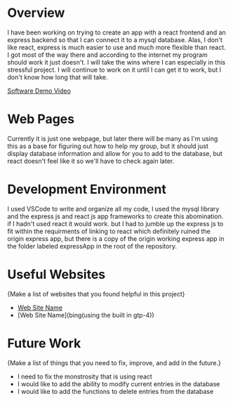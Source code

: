 # Overview

I have been working on trying to create an app with a react frontend and an express backend so that I can connect it to a mysql database. Alas, I don't like react, express is much easier to use and much more flexible than react. I got most of the way there and according to the internet my program should work it just doesn't. I will take the wins where I can especially in this stressful project. I will continue to work on it until I can get it to work, but I don't know how long that will take.

[Software Demo Video](https://youtu.be/_GROLWv00m4)

# Web Pages

Currently it is just one webpage, but later there will be many as I'm using this as a base for figuring out how to help my group, but it should just display database information and allow for you to add to the database, but react doesn't feel like it so we'll have to check again later.

# Development Environment

I used VSCode to write and organize all my code, I used the mysql library and the express js and react js app frameworks to create this abomination. if I hadn't used react it would work. but I had to jumble up the express js to fit within the requirments of linking to react which definitely ruined the origin express app, but there is a copy of the origin working express app in the folder labeled expressApp in the root of the repository.

# Useful Websites

{Make a list of websites that you found helpful in this project}
* [Web Site Name](youtube.com)
* [Web Site Name](bing(using the built in gtp-4))

# Future Work

{Make a list of things that you need to fix, improve, and add in the future.}
* I need to fix the monstrosity that is using react
* I would like to add the ability to modify current entries in the database
* I would like to add the functions to delete entries from the database